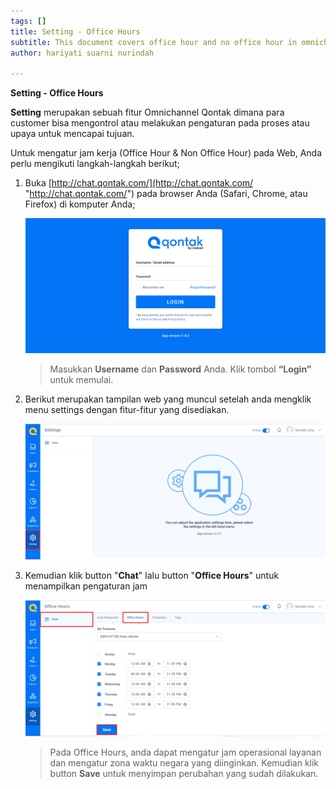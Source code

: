 ```yaml
---
tags: []
title: Setting - Office Hours
subtitle: This document covers office hour and no office hour in omnichannel system
author: hariyati suarni nurindah

---
```

**Setting - Office Hours**

**Setting** merupakan sebuah fitur Omnichannel Qontak dimana para customer bisa mengontrol atau melakukan pengaturan pada proses atau upaya untuk mencapai tujuan.

Untuk mengatur jam kerja (Office Hour & Non Office Hour) pada Web, Anda perlu mengikuti langkah-langkah berikut;

1. Buka [http://chat.qontak.com/](http://chat.qontak.com/ "http://chat.qontak.com/") pada browser Anda (Safari, Chrome, atau Firefox) di komputer Anda;

   ![](/uploads/login-qontak-c.png)

   > Masukkan **Username** dan **Password** Anda. Klik tombol **“Login”** untuk memulai.
2. Berikut merupakan tampilan web yang muncul setelah anda mengklik menu settings dengan fitur-fitur yang disediakan.

   ![](/uploads/setting.PNG)
3. Kemudian klik button "**Chat**" lalu button "**Office Hours**" untuk menampilkan pengaturan jam

   ![](/uploads/setting3-1.PNG)

   > Pada Office Hours, anda dapat mengatur jam operasional layanan dan mengatur zona waktu negara yang diinginkan. Kemudian klik button **Save** untuk menyimpan perubahan yang sudah dilakukan.